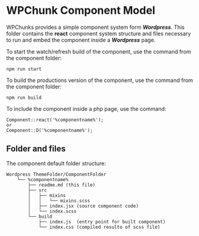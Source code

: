 # WPChunk Component Model 

WPChunks provides a simple component system form ***Wordpress***.
This folder contains the **react** component system structure and files necessary to run and embed the component inside a ***Wordpress*** page. 

To start the watch/refresh build of the component, use the command from the component folder:

    npm run start

To build the productions version of the component, use the command from the component folder:

    npm run build

To include the component inside a php page, use the command:

    Component::react('%componentname%');
    or
    Component::D('%componentname%');

## Folder and files

The component default folder structure: 

	Wordpress ThemeFolder/ComponentFolder
		└── %componentname%
			├── readme.md (this file)
			├── src
			│	├── mixins
			│	│	└── mixins.scss 
			│	├── index.jsx (source component code)
			│	└── index.scss 
			└── build
				├── index.js  (entry point for built component)
				└── index.css (compiled resulto of scss file)
